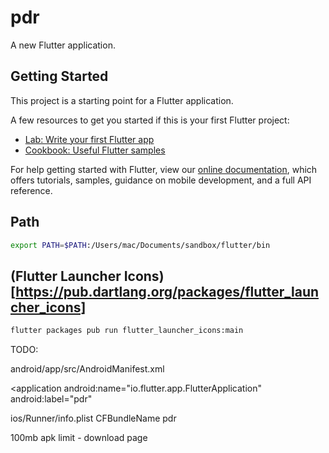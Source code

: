 # pdr

A new Flutter application.

## Getting Started

This project is a starting point for a Flutter application.

A few resources to get you started if this is your first Flutter project:

- [Lab: Write your first Flutter app](https://flutter.io/docs/get-started/codelab)
- [Cookbook: Useful Flutter samples](https://flutter.io/docs/cookbook)

For help getting started with Flutter, view our 
[online documentation](https://flutter.io/docs), which offers tutorials, 
samples, guidance on mobile development, and a full API reference.

## Path

```bash
export PATH=$PATH:/Users/mac/Documents/sandbox/flutter/bin
```


## (Flutter Launcher Icons)[https://pub.dartlang.org/packages/flutter_launcher_icons]

```bash
flutter packages pub run flutter_launcher_icons:main
```


TODO:

android/app/src/AndroidManifest.xml

<application
        android:name="io.flutter.app.FlutterApplication"
        android:label="pdr"


ios/Runner/info.plist
<key>CFBundleName</key>
<string>pdr</string>


100mb apk limit - download page
